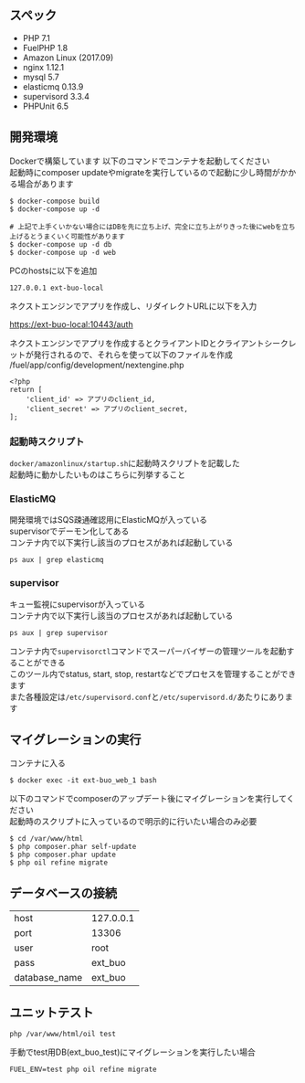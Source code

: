 ## スペック

* PHP 7.1
* FuelPHP 1.8
* Amazon Linux (2017.09)
* nginx 1.12.1
* mysql 5.7
* elasticmq 0.13.9
* supervisord 3.3.4
* PHPUnit 6.5

## 開発環境

Dockerで構築しています
以下のコマンドでコンテナを起動してください  
起動時にcomposer updateやmigrateを実行しているので起動に少し時間がかかる場合があります
```
$ docker-compose build
$ docker-compose up -d

# 上記で上手くいかない場合にはDBを先に立ち上げ、完全に立ち上がりきった後にwebを立ち上げるとうまくいく可能性があります
$ docker-compose up -d db
$ docker-compose up -d web
```

PCのhostsに以下を追加
```
127.0.0.1 ext-buo-local
```

ネクストエンジンでアプリを作成し、リダイレクトURLに以下を入力

[https://ext-buo-local:10443/auth](https://ext-buo-local:10443/auth)

ネクストエンジンでアプリを作成するとクライアントIDとクライアントシークレットが発行されるので、それらを使って以下のファイルを作成
/fuel/app/config/development/nextengine.php
```
<?php
return [
    'client_id' => アプリのclient_id,
    'client_secret' => アプリのclient_secret,
];
```

### 起動時スクリプト

`docker/amazonlinux/startup.sh`に起動時スクリプトを記載した  
起動時に動かしたいものはこちらに列挙すること

### ElasticMQ

開発環境ではSQS疎通確認用にElasticMQが入っている  
supervisorでデーモン化してある  
コンテナ内で以下実行し該当のプロセスがあれば起動している
```
ps aux | grep elasticmq
```

### supervisor

キュー監視にsupervisorが入っている  
コンテナ内で以下実行し該当のプロセスがあれば起動している
```
ps aux | grep supervisor
```
コンテナ内で`supervisorctl`コマンドでスーパーバイザーの管理ツールを起動することができる  
このツール内でstatus, start, stop, restartなどでプロセスを管理することができます  
また各種設定は`/etc/supervisord.conf`と`/etc/supervisord.d/`あたりにあります

## マイグレーションの実行

コンテナに入る
```
$ docker exec -it ext-buo_web_1 bash
```

以下のコマンドでcomposerのアップデート後にマイグレーションを実行してください  
起動時のスクリプトに入っているので明示的に行いたい場合のみ必要
```
$ cd /var/www/html
$ php composer.phar self-update
$ php composer.phar update
$ php oil refine migrate
```

## データベースの接続

|||
|:---|:---|
|host|127.0.0.1|
|port|13306|
|user|root|
|pass|ext_buo|
|database_name|ext_buo|

## ユニットテスト
```
php /var/www/html/oil test
```

手動でtest用DB(ext_buo_test)にマイグレーションを実行したい場合
```
FUEL_ENV=test php oil refine migrate
```
